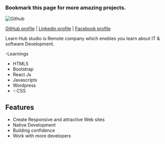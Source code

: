 ### Bookmark this page for more amazing projects.

![Github](https://www.pngmart.com/files/22/GitHub-PNG-Picture.png)

<a href="https://github.com/Ahmedz182/">GitHub profile</a> |
<a href="https://www.linkedin.com/in/ahmedz182/">Linkedin profile</a> |
<a href="https://facebook.com/ahmedx182">Facebook profile</a>


Learn Hub studio is Remote company which enebles you learn about IT & software Development. 

-Learnings 
- HTML5
- Bootstrap
- React Js
- Javascripts
- Wordpress
- ✨CSS
## Features

- Create Responsive and attractive Web sites 
- Native Development
- Building confidence
- Work with more developers


